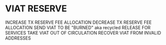 # VIAT RESERVE

INCREASE TX RESERVE FEE ALLOCATION
DECREASE TX RESERVE FEE ALLOCATION
SEND VIAT TO BE "BURNED" aka recycled
RELEASE FOR SERVICES
TAKE VIAT OUT OF CIRCULATION
RECOVER VIAT FROM INVALID ADDRESSES
